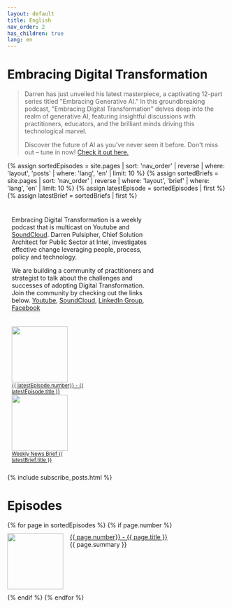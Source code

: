 ```yaml
---
layout: default
title: English
nav_order: 2
has_children: true
lang: en
---
```

<script type='text/javascript' src='https://platform-api.sharethis.com/js/sharethis.js#property=63d884dcaa39f90012ccb778&product=inline-share-buttons' async='async'></script>

# Embracing Digital Transformation

> Darren has just unveiled his latest masterpiece, a captivating 12-part series titled 
> "Embracing Generative AI." In this groundbreaking podcast, 
> "Embracing Digital Transformation" delves deep into the realm of generative AI, 
> featuring insightful discussions with practitioners, educators, 
> and the brilliant minds driving this technological marvel.
> 
> Discover the future of AI as you've never seen it before. Don't miss out – tune in now! 
> [Check it out here.](https://youtube.com/playlist?list=PLj-81kG3zG5ZCywsu4opHm2FBrWy5ilMH&si=UvRPLAdzD2LXFNo4)

<style>
.topcolumn {
float: left;
padding: 10px;
}

.topleft {
width: 65%;
}

.topright {
width: 35%;
}

/* Clear floats after the columns */
.toprow:after {
content: "";
display: table;
clear: both;
}
</style>
{% assign sortedEpisodes = site.pages | sort: 'nav_order' | reverse | where: 'layout', 'posts' | where: 'lang', 'en' | limit: 10 %}
{% assign sortedBriefs = site.pages | sort: 'nav_order' | reverse | where: 'layout', 'brief' | where: 'lang', 'en' | limit: 10 %}
{% assign latestEpisode = sortedEpisodes | first %}
{% assign latestBrief = sortedBriefs | first %}
<div class="toprow">
  <div class="topcolumn topleft" >
    <p> 
        Embracing Digital Transformation is a weekly podcast that is multicast on <a rehf="https://www.youtube.com/channel/UCveOcNne1kP_ZccC8kOZcDA">Youtube</a> and <a href="https://soundcloud.com/embracingdigital">SoundCloud</a>.
        Darren Pulsipher, Chief Solution Architect for Public Sector at Intel, investigates effective change leveraging
        people, process, policy and technology.
    </p>
    <p> 
       We are building a community of practitioners and strategist to talk about the challenges and successes of adopting Digital Transformation. Join the community by checking out the links below. 
        <a href="https://www.youtube.com/channel/UCveOcNne1kP_ZccC8kOZcDA">Youtube</a>,
        <a href="https://soundcloud.com/embracingdigital">SoundCloud</a>,
        <a href="https://www.linkedin.com/company/embracing-digital-transformation/">LinkedIn Group</a>,
        <a href="https://www.facebook.com/embracingdigital">Facebook </a>
    </p>
  </div>
  <div class="topcolumn topright" >
    <a href="{{ latestEpisode.url }}">
        <img src="../{{ latestEpisode.path | remove: latestEpisode.name }}/{{ latestEpisode.img }}" width="128" height="128"><br>
        <small>{{ latestEpisode.number}} - {{ latestEpisode.title }}</small>
    </a><br>
    <a href="{{ latestBrief.url }}">
        <img src="../../EDTW.png" width="128" height="128"><br>
        <small>Weekly News Brief {{ latestBrief.title }}</small>
    </a><br>
  </div>
</div>
<!-- ShareThis BEGIN --><div class="sharethis-inline-share-buttons"></div><!-- ShareThis END -->

{% include subscribe_posts.html %}

<h1>Episodes</h1>
{% for page in sortedEpisodes %}
{% if page.number %}
<div style="display:flex;">
<p class="episode">
    <img class="thumbnail" src="../{{ page.path | remove: page.name }}/{{ page.img }}" width="128" height="128">
    <a href="{{ page.url }}">{{ page.number}} - {{ page.title }}</a><br>
    {{ page.summary }}
</p>
</div>
{% endif %}
{% endfor %}

<style>
.thumbnail {
    float: left;
    margin: 0 15px 0 0;
}
.episode {
    margin: 10px 0;
}
</style>

